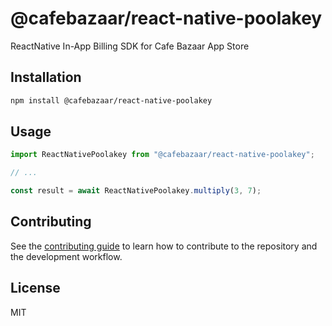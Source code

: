 # @cafebazaar/react-native-poolakey

ReactNative In-App Billing SDK for Cafe Bazaar App Store

## Installation

```sh
npm install @cafebazaar/react-native-poolakey
```

## Usage

```js
import ReactNativePoolakey from "@cafebazaar/react-native-poolakey";

// ...

const result = await ReactNativePoolakey.multiply(3, 7);
```

## Contributing

See the [contributing guide](CONTRIBUTING.md) to learn how to contribute to the repository and the development workflow.

## License

MIT
